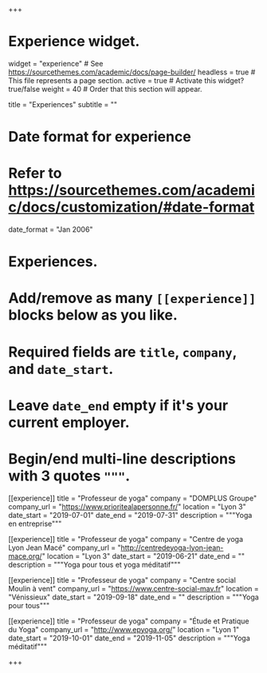 +++
# Experience widget.
widget = "experience"  # See https://sourcethemes.com/academic/docs/page-builder/
headless = true  # This file represents a page section.
active = true  # Activate this widget? true/false
weight = 40  # Order that this section will appear.

title = "Experiences"
subtitle = ""

# Date format for experience
#   Refer to https://sourcethemes.com/academic/docs/customization/#date-format
date_format = "Jan 2006"

# Experiences.
#   Add/remove as many `[[experience]]` blocks below as you like.
#   Required fields are `title`, `company`, and `date_start`.
#   Leave `date_end` empty if it's your current employer.
#   Begin/end multi-line descriptions with 3 quotes `"""`.
[[experience]]
  title = "Professeur de yoga"
  company = "DOMPLUS Groupe"
  company_url = "https://www.prioritealapersonne.fr/"
  location = "Lyon 3"
  date_start = "2019-07-01"
  date_end = "2019-07-31"
  description = """Yoga en entreprise"""

[[experience]]
  title = "Professeur de yoga"
  company = "Centre de yoga Lyon Jean Macé"
  company_url = "http://centredeyoga-lyon-jean-mace.org/"
  location = "Lyon 3"
  date_start = "2019-06-21"
  date_end = ""
  description = """Yoga pour tous et yoga méditatif"""

[[experience]]
  title = "Professeur de yoga"
  company = "Centre social Moulin à vent"
  company_url = "https://www.centre-social-mav.fr"
  location = "Vénissieux"
  date_start = "2019-09-18"
  date_end = ""
  description = """Yoga pour tous"""

[[experience]]
  title = "Professeur de yoga"
  company = "Étude et Pratique du Yoga"
  company_url = "http://www.epyoga.org/"
  location = "Lyon 1"
  date_start = "2019-10-01"
  date_end = "2019-11-05"
  description = """Yoga méditatif"""

+++
